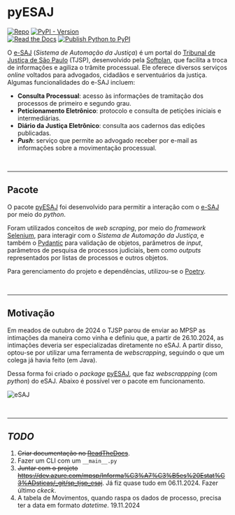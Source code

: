 # pyESAJ

[![Repo](https://img.shields.io/badge/GitHub-repo-blue?logo=github&logoColor=f5f5f5)](https://github.com/michelmetran/pyESAJ)
[![PyPI - Version](https://img.shields.io/pypi/v/pyesaj?logo=pypi&label=PyPI&color=blue)](https://pypi.org/project/pyesaj/)<br>
[![Read the Docs](https://img.shields.io/readthedocs/pyESAJ?logo=ReadTheDocs&label=Read%20The%20Docs)](https://pyESAJ.readthedocs.io/)
[![Publish Python to PyPI](https://github.com/michelmetran/pyESAJ/actions/workflows/publish-to-pypipoetry.yml/badge.svg)](https://github.com/michelmetran/pyESAJ/actions/workflows/publish-to-pypipoetry.yml)

O [e-SAJ](https://esaj.tjsp.jus.br/) (_Sistema de Automação da Justiça_) é um
portal
do [Tribunal de Justiça de São Paulo](https://www.tjsp.jus.br/) (TJSP),
desenvolvido
pela [Softplan](https://www.softplan.com.br/), que facilita a troca de
informações e agiliza o trâmite processual. Ele
oferece diversos serviços _online_ voltados para advogados, cidadãos e
serventuários da justiça. Algumas funcionalidades
do e-SAJ incluem:

- **Consulta Processual**: acesso às informações de tramitação dos processos de
  primeiro e segundo grau.
- **Peticionamento Eletrônico**: protocolo e consulta de petições iniciais e
  intermediárias.
- **Diário da Justiça Eletrônico**: consulta aos cadernos das edições
  publicadas.
- **_Push_**: serviço que permite ao advogado receber por e-mail as informações
  sobre a movimentação processual.

<br>

---

## Pacote

O
pacote [pyESAJ](https://dev.azure.com/mpsp/Informa%C3%A7%C3%B5es%20Estat%C3%ADsticas/_git/pyesaj)
foi desenvolvido para permitir a interação com
o [e-SAJ](https://esaj.tjsp.jus.br/) por meio
do _python_.

Foram utilizados conceitos de _web scraping_, por meio do
_framework_ [Selenium](https://www.selenium.dev/), para
interagir com o _Sistema de Automação da Justiça_, e também
o [Pydantic](https://docs.pydantic.dev/latest/) para
validação de objetos, parâmetros de _input_, parâmetros de pesquisa de processos
judiciais, bem como _outputs_
representados por listas de processos e outros objetos.

Para gerenciamento do projeto e dependências, utilizou-se
o [Poetry](https://python-poetry.org/).

<br>

---

## Motivação

Em meados de outubro de 2024 o TJSP parou de enviar ao MPSP as intimações da
maneira como vinha e definiu que, a partir de 26.10.2024, as intimações deveria
ser especializadas diretamente no eSAJ. A partir disso, optou-se por utilizar
uma ferramenta de _webscrapping_, seguindo o que um colega já havia feito (em
Java).

Dessa forma foi criado o
_package_ [pyESAJ](https://dev.azure.com/mpsp/Informa%C3%A7%C3%B5es%20Estat%C3%ADsticas/_git/pyesaj),
que faz _webscrappping_ (com _python_) do eSAJ. Abaixo é possível ver o pacote
em funcionamento.

![eSAJ](./docs/assets/esaj.gif)


<br>

---

## _TODO_

1. ~~Criar documentação no [ReadTheDocs](https://about.readthedocs.com/)~~.
2. Fazer um CLI com um `__main__.py`
3. ~~Juntar com o
   projeto <https://dev.azure.com/mpsp/Informa%C3%A7%C3%B5es%20Estat%C3%ADsticas/_git/sp_tjsp_esaj>~~.
   Já fiz quase tudo em 06.11.2024. Fazer último _ckeck_.
4. A tabela de Movimentos, quando raspa os dados de processo, precisa ter a data
   em formato _datetime_. 19.11.2024
